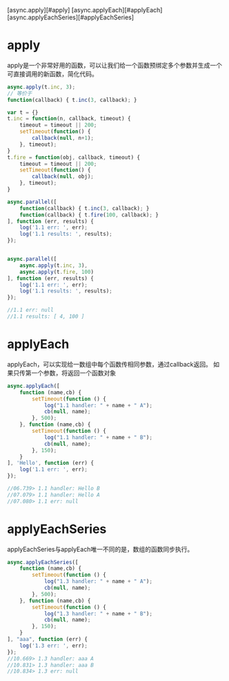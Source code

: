 [async.apply][#apply]
[async.applyEach][#applyEach]
[async.applyEachSeries][#applyEachSeries]


# apply

apply是一个非常好用的函数，可以让我们给一个函数预绑定多个参数并生成一个可直接调用的新函数，简化代码。
```javascript
async.apply(t.inc, 3);
// 等价于
function(callback) { t.inc(3, callback); }
```
```javascript
var t = {}
t.inc = function(n, callback, timeout) {
    timeout = timeout || 200;
    setTimeout(function() {
        callback(null, n+1);
    }, timeout);
}
t.fire = function(obj, callback, timeout) {
    timeout = timeout || 200;
    setTimeout(function() {
        callback(null, obj);
    }, timeout);
}

async.parallel([
    function(callback) { t.inc(3, callback); }
    function(callback) { t.fire(100, callback); }
], function (err, results) {
    log('1.1 err: ', err);
    log('1.1 results: ', results);
});


async.parallel([
    async.apply(t.inc, 3),
    async.apply(t.fire, 100)
], function (err, results) {
    log('1.1 err: ', err);
    log('1.1 results: ', results);
});

//1.1 err: null
//1.1 results: [ 4, 100 ]
```

# applyEach

applyEach，可以实现给一数组中每个函数传相同参数，通过callback返回。
如果只传第一个参数，将返回一个函数对象

```javascript
async.applyEach([
    function (name,cb) {
        setTimeout(function () {
            log("1.1 handler: " + name + " A");
            cb(null, name);
        }, 500);
    }, function (name,cb) {
        setTimeout(function () {
            log("1.1 handler: " + name + " B");
            cb(null, name);
        }, 150);
    }
], 'Hello', function (err) {
    log('1.1 err: ', err);
});

//06.739> 1.1 handler: Hello B
//07.079> 1.1 handler: Hello A
//07.080> 1.1 err: null
```

# applyEachSeries

applyEachSeries与applyEach唯一不同的是，数组的函数同步执行。

```javascript
async.applyEachSeries([
    function (name,cb) {
        setTimeout(function () {
            log("1.3 handler: " + name + " A");
            cb(null, name);
        }, 500);
    }, function (name,cb) {
        setTimeout(function () {
            log("1.3 handler: " + name + " B");
            cb(null, name);
        }, 150);
    }
], "aaa", function (err) {
    log('1.3 err: ', err);
});
//10.669> 1.3 handler: aaa A
//10.831> 1.3 handler: aaa B
//10.834> 1.3 err: null
```
